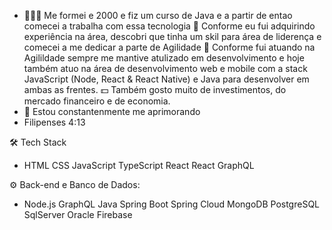 - 👨🏻‍💻 Me formei e 2000 e fiz um curso de Java e a partir de entao comecei a trabalha com essa tecnologia 
💚   Conforme eu fui adquirindo experiência na área, descobri que tinha um skil para área de liderença e comecei a me dedicar a parte de Agilidade
🚀   Conforme fui atuando na Agilildade sempre me mantive atulizado em desenvolvimento e hoje também atuo na área de desenvolvimento web e mobile com a stack   JavaScript (Node, React & React Native) e Java para desenvolver em ambas as frentes.
💵   Também gosto muito de investimentos, do mercado financeiro e de economia.
- 🌱 Estou constantenmente me aprimorando
- Filipenses 4:13

<!---
fgurgell50/fgurgell50 is a ✨ special ✨ repository because its `README.md` (this file) appears on your GitHub profile.
You can click the Preview link to take a look at your changes.
--->

🛠  Tech Stack
- HTML CSS JavaScript TypeScript React React GraphQL

⚙️  Back-end e Banco de Dados:
- Node.js GraphQL Java Spring Boot Spring Cloud MongoDB PostgreSQL SqlServer Oracle Firebase
